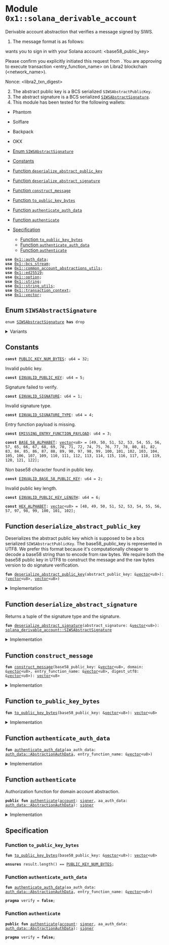 
<a id="0x1_solana_derivable_account"></a>

# Module `0x1::solana_derivable_account`

Derivable account abstraction that verifies a message signed by
SIWS.
1. The message format is as follows:

<domain> wants you to sign in with your Solana account:
<base58_public_key>

Please confirm you explicitly initiated this request from <domain>. You are approving to execute transaction <entry_function_name> on Libra2 blockchain (<network_name>).

Nonce: <libra2_txn_digest>

2. The abstract public key is a BCS serialized <code>SIWSAbstractPublicKey</code>.
3. The abstract signature is a BCS serialized <code><a href="solana_derivable_account.md#0x1_solana_derivable_account_SIWSAbstractSignature">SIWSAbstractSignature</a></code>.
4. This module has been tested for the following wallets:
- Phantom
- Solflare
- Backpack
- OKX


-  [Enum `SIWSAbstractSignature`](#0x1_solana_derivable_account_SIWSAbstractSignature)
-  [Constants](#@Constants_0)
-  [Function `deserialize_abstract_public_key`](#0x1_solana_derivable_account_deserialize_abstract_public_key)
-  [Function `deserialize_abstract_signature`](#0x1_solana_derivable_account_deserialize_abstract_signature)
-  [Function `construct_message`](#0x1_solana_derivable_account_construct_message)
-  [Function `to_public_key_bytes`](#0x1_solana_derivable_account_to_public_key_bytes)
-  [Function `authenticate_auth_data`](#0x1_solana_derivable_account_authenticate_auth_data)
-  [Function `authenticate`](#0x1_solana_derivable_account_authenticate)
-  [Specification](#@Specification_1)
    -  [Function `to_public_key_bytes`](#@Specification_1_to_public_key_bytes)
    -  [Function `authenticate_auth_data`](#@Specification_1_authenticate_auth_data)
    -  [Function `authenticate`](#@Specification_1_authenticate)


<pre><code><b>use</b> <a href="auth_data.md#0x1_auth_data">0x1::auth_data</a>;
<b>use</b> <a href="../../libra2-stdlib/doc/bcs_stream.md#0x1_bcs_stream">0x1::bcs_stream</a>;
<b>use</b> <a href="common_account_abstractions_utils.md#0x1_common_account_abstractions_utils">0x1::common_account_abstractions_utils</a>;
<b>use</b> <a href="../../libra2-stdlib/doc/ed25519.md#0x1_ed25519">0x1::ed25519</a>;
<b>use</b> <a href="../../libra2-stdlib/../move-stdlib/doc/option.md#0x1_option">0x1::option</a>;
<b>use</b> <a href="../../libra2-stdlib/../move-stdlib/doc/string.md#0x1_string">0x1::string</a>;
<b>use</b> <a href="../../libra2-stdlib/doc/string_utils.md#0x1_string_utils">0x1::string_utils</a>;
<b>use</b> <a href="transaction_context.md#0x1_transaction_context">0x1::transaction_context</a>;
<b>use</b> <a href="../../libra2-stdlib/../move-stdlib/doc/vector.md#0x1_vector">0x1::vector</a>;
</code></pre>



<a id="0x1_solana_derivable_account_SIWSAbstractSignature"></a>

## Enum `SIWSAbstractSignature`



<pre><code>enum <a href="solana_derivable_account.md#0x1_solana_derivable_account_SIWSAbstractSignature">SIWSAbstractSignature</a> <b>has</b> drop
</code></pre>



<details>
<summary>Variants</summary>


<details>
<summary>MessageV1</summary>


<details>
<summary>Fields</summary>


<dl>
<dt>
<code>signature: <a href="../../libra2-stdlib/../move-stdlib/doc/vector.md#0x1_vector">vector</a>&lt;u8&gt;</code>
</dt>
<dd>

</dd>
</dl>


</details>

</details>

</details>

<a id="@Constants_0"></a>

## Constants


<a id="0x1_solana_derivable_account_PUBLIC_KEY_NUM_BYTES"></a>



<pre><code><b>const</b> <a href="solana_derivable_account.md#0x1_solana_derivable_account_PUBLIC_KEY_NUM_BYTES">PUBLIC_KEY_NUM_BYTES</a>: u64 = 32;
</code></pre>



<a id="0x1_solana_derivable_account_EINVALID_PUBLIC_KEY"></a>

Invalid public key.


<pre><code><b>const</b> <a href="solana_derivable_account.md#0x1_solana_derivable_account_EINVALID_PUBLIC_KEY">EINVALID_PUBLIC_KEY</a>: u64 = 5;
</code></pre>



<a id="0x1_solana_derivable_account_EINVALID_SIGNATURE"></a>

Signature failed to verify.


<pre><code><b>const</b> <a href="solana_derivable_account.md#0x1_solana_derivable_account_EINVALID_SIGNATURE">EINVALID_SIGNATURE</a>: u64 = 1;
</code></pre>



<a id="0x1_solana_derivable_account_EINVALID_SIGNATURE_TYPE"></a>

Invalid signature type.


<pre><code><b>const</b> <a href="solana_derivable_account.md#0x1_solana_derivable_account_EINVALID_SIGNATURE_TYPE">EINVALID_SIGNATURE_TYPE</a>: u64 = 4;
</code></pre>



<a id="0x1_solana_derivable_account_EMISSING_ENTRY_FUNCTION_PAYLOAD"></a>

Entry function payload is missing.


<pre><code><b>const</b> <a href="solana_derivable_account.md#0x1_solana_derivable_account_EMISSING_ENTRY_FUNCTION_PAYLOAD">EMISSING_ENTRY_FUNCTION_PAYLOAD</a>: u64 = 3;
</code></pre>



<a id="0x1_solana_derivable_account_BASE_58_ALPHABET"></a>



<pre><code><b>const</b> <a href="solana_derivable_account.md#0x1_solana_derivable_account_BASE_58_ALPHABET">BASE_58_ALPHABET</a>: <a href="../../libra2-stdlib/../move-stdlib/doc/vector.md#0x1_vector">vector</a>&lt;u8&gt; = [49, 50, 51, 52, 53, 54, 55, 56, 57, 65, 66, 67, 68, 69, 70, 71, 72, 74, 75, 76, 77, 78, 80, 81, 82, 83, 84, 85, 86, 87, 88, 89, 90, 97, 98, 99, 100, 101, 102, 103, 104, 105, 106, 107, 109, 110, 111, 112, 113, 114, 115, 116, 117, 118, 119, 120, 121, 122];
</code></pre>



<a id="0x1_solana_derivable_account_EINVALID_BASE_58_PUBLIC_KEY"></a>

Non base58 character found in public key.


<pre><code><b>const</b> <a href="solana_derivable_account.md#0x1_solana_derivable_account_EINVALID_BASE_58_PUBLIC_KEY">EINVALID_BASE_58_PUBLIC_KEY</a>: u64 = 2;
</code></pre>



<a id="0x1_solana_derivable_account_EINVALID_PUBLIC_KEY_LENGTH"></a>

Invalid public key length.


<pre><code><b>const</b> <a href="solana_derivable_account.md#0x1_solana_derivable_account_EINVALID_PUBLIC_KEY_LENGTH">EINVALID_PUBLIC_KEY_LENGTH</a>: u64 = 6;
</code></pre>



<a id="0x1_solana_derivable_account_HEX_ALPHABET"></a>



<pre><code><b>const</b> <a href="solana_derivable_account.md#0x1_solana_derivable_account_HEX_ALPHABET">HEX_ALPHABET</a>: <a href="../../libra2-stdlib/../move-stdlib/doc/vector.md#0x1_vector">vector</a>&lt;u8&gt; = [48, 49, 50, 51, 52, 53, 54, 55, 56, 57, 97, 98, 99, 100, 101, 102];
</code></pre>



<a id="0x1_solana_derivable_account_deserialize_abstract_public_key"></a>

## Function `deserialize_abstract_public_key`

Deserializes the abstract public key which is supposed to be a bcs
serialized <code>SIWSAbstractPublicKey</code>.  The base58_public_key is
represented in UTF8. We prefer this format because it's computationally
cheaper to decode a base58 string than to encode from raw bytes.  We
require both the base58 public key in UTF8 to construct the message and
the raw bytes version to do signature verification.


<pre><code><b>fun</b> <a href="solana_derivable_account.md#0x1_solana_derivable_account_deserialize_abstract_public_key">deserialize_abstract_public_key</a>(abstract_public_key: &<a href="../../libra2-stdlib/../move-stdlib/doc/vector.md#0x1_vector">vector</a>&lt;u8&gt;): (<a href="../../libra2-stdlib/../move-stdlib/doc/vector.md#0x1_vector">vector</a>&lt;u8&gt;, <a href="../../libra2-stdlib/../move-stdlib/doc/vector.md#0x1_vector">vector</a>&lt;u8&gt;)
</code></pre>



<details>
<summary>Implementation</summary>


<pre><code><b>fun</b> <a href="solana_derivable_account.md#0x1_solana_derivable_account_deserialize_abstract_public_key">deserialize_abstract_public_key</a>(abstract_public_key: &<a href="../../libra2-stdlib/../move-stdlib/doc/vector.md#0x1_vector">vector</a>&lt;u8&gt;):
(<a href="../../libra2-stdlib/../move-stdlib/doc/vector.md#0x1_vector">vector</a>&lt;u8&gt;, <a href="../../libra2-stdlib/../move-stdlib/doc/vector.md#0x1_vector">vector</a>&lt;u8&gt;) {
    <b>let</b> stream = <a href="../../libra2-stdlib/doc/bcs_stream.md#0x1_bcs_stream_new">bcs_stream::new</a>(*abstract_public_key);
    <b>let</b> base58_public_key = <a href="../../libra2-stdlib/doc/bcs_stream.md#0x1_bcs_stream_deserialize_vector">bcs_stream::deserialize_vector</a>&lt;u8&gt;(&<b>mut</b> stream, |x| deserialize_u8(x));
    <b>let</b> domain = <a href="../../libra2-stdlib/doc/bcs_stream.md#0x1_bcs_stream_deserialize_vector">bcs_stream::deserialize_vector</a>&lt;u8&gt;(&<b>mut</b> stream, |x| deserialize_u8(x));
    (base58_public_key, domain)
}
</code></pre>



</details>

<a id="0x1_solana_derivable_account_deserialize_abstract_signature"></a>

## Function `deserialize_abstract_signature`

Returns a tuple of the signature type and the signature.


<pre><code><b>fun</b> <a href="solana_derivable_account.md#0x1_solana_derivable_account_deserialize_abstract_signature">deserialize_abstract_signature</a>(abstract_signature: &<a href="../../libra2-stdlib/../move-stdlib/doc/vector.md#0x1_vector">vector</a>&lt;u8&gt;): <a href="solana_derivable_account.md#0x1_solana_derivable_account_SIWSAbstractSignature">solana_derivable_account::SIWSAbstractSignature</a>
</code></pre>



<details>
<summary>Implementation</summary>


<pre><code><b>fun</b> <a href="solana_derivable_account.md#0x1_solana_derivable_account_deserialize_abstract_signature">deserialize_abstract_signature</a>(abstract_signature: &<a href="../../libra2-stdlib/../move-stdlib/doc/vector.md#0x1_vector">vector</a>&lt;u8&gt;): <a href="solana_derivable_account.md#0x1_solana_derivable_account_SIWSAbstractSignature">SIWSAbstractSignature</a> {
    <b>let</b> stream = <a href="../../libra2-stdlib/doc/bcs_stream.md#0x1_bcs_stream_new">bcs_stream::new</a>(*abstract_signature);
    <b>let</b> signature_type = <a href="../../libra2-stdlib/doc/bcs_stream.md#0x1_bcs_stream_deserialize_u8">bcs_stream::deserialize_u8</a>(&<b>mut</b> stream);
    <b>if</b> (signature_type == 0x00) {
        <b>let</b> signature = <a href="../../libra2-stdlib/doc/bcs_stream.md#0x1_bcs_stream_deserialize_vector">bcs_stream::deserialize_vector</a>&lt;u8&gt;(&<b>mut</b> stream, |x| deserialize_u8(x));
        SIWSAbstractSignature::MessageV1 { signature }
    } <b>else</b> {
        <b>abort</b>(<a href="solana_derivable_account.md#0x1_solana_derivable_account_EINVALID_SIGNATURE_TYPE">EINVALID_SIGNATURE_TYPE</a>)
    }
}
</code></pre>



</details>

<a id="0x1_solana_derivable_account_construct_message"></a>

## Function `construct_message`



<pre><code><b>fun</b> <a href="solana_derivable_account.md#0x1_solana_derivable_account_construct_message">construct_message</a>(base58_public_key: &<a href="../../libra2-stdlib/../move-stdlib/doc/vector.md#0x1_vector">vector</a>&lt;u8&gt;, domain: &<a href="../../libra2-stdlib/../move-stdlib/doc/vector.md#0x1_vector">vector</a>&lt;u8&gt;, entry_function_name: &<a href="../../libra2-stdlib/../move-stdlib/doc/vector.md#0x1_vector">vector</a>&lt;u8&gt;, digest_utf8: &<a href="../../libra2-stdlib/../move-stdlib/doc/vector.md#0x1_vector">vector</a>&lt;u8&gt;): <a href="../../libra2-stdlib/../move-stdlib/doc/vector.md#0x1_vector">vector</a>&lt;u8&gt;
</code></pre>



<details>
<summary>Implementation</summary>


<pre><code><b>fun</b> <a href="solana_derivable_account.md#0x1_solana_derivable_account_construct_message">construct_message</a>(
    base58_public_key: &<a href="../../libra2-stdlib/../move-stdlib/doc/vector.md#0x1_vector">vector</a>&lt;u8&gt;,
    domain: &<a href="../../libra2-stdlib/../move-stdlib/doc/vector.md#0x1_vector">vector</a>&lt;u8&gt;,
    entry_function_name: &<a href="../../libra2-stdlib/../move-stdlib/doc/vector.md#0x1_vector">vector</a>&lt;u8&gt;,
    digest_utf8: &<a href="../../libra2-stdlib/../move-stdlib/doc/vector.md#0x1_vector">vector</a>&lt;u8&gt;,
): <a href="../../libra2-stdlib/../move-stdlib/doc/vector.md#0x1_vector">vector</a>&lt;u8&gt; {
    <b>let</b> message = &<b>mut</b> <a href="../../libra2-stdlib/../move-stdlib/doc/vector.md#0x1_vector">vector</a>[];
    message.append(*domain);
    message.append(b" wants you <b>to</b> sign in <b>with</b> your Solana <a href="account.md#0x1_account">account</a>:\n");
    message.append(*base58_public_key);
    message.append(b"\n\nPlease confirm you explicitly initiated this request from ");
    message.append(*domain);
    message.append(b".");
    message.append(b" You are approving <b>to</b> execute transaction ");
    message.append(*entry_function_name);
    message.append(b" on Libra2 blockchain");
    <b>let</b> network_name = network_name();
    message.append(b" (");
    message.append(network_name);
    message.append(b")");
    message.append(b".");
    message.append(b"\n\nNonce: ");
    message.append(*digest_utf8);
    *message
}
</code></pre>



</details>

<a id="0x1_solana_derivable_account_to_public_key_bytes"></a>

## Function `to_public_key_bytes`



<pre><code><b>fun</b> <a href="solana_derivable_account.md#0x1_solana_derivable_account_to_public_key_bytes">to_public_key_bytes</a>(base58_public_key: &<a href="../../libra2-stdlib/../move-stdlib/doc/vector.md#0x1_vector">vector</a>&lt;u8&gt;): <a href="../../libra2-stdlib/../move-stdlib/doc/vector.md#0x1_vector">vector</a>&lt;u8&gt;
</code></pre>



<details>
<summary>Implementation</summary>


<pre><code><b>fun</b> <a href="solana_derivable_account.md#0x1_solana_derivable_account_to_public_key_bytes">to_public_key_bytes</a>(base58_public_key: &<a href="../../libra2-stdlib/../move-stdlib/doc/vector.md#0x1_vector">vector</a>&lt;u8&gt;): <a href="../../libra2-stdlib/../move-stdlib/doc/vector.md#0x1_vector">vector</a>&lt;u8&gt; {
    <b>let</b> bytes = <a href="../../libra2-stdlib/../move-stdlib/doc/vector.md#0x1_vector">vector</a>[0u8];
    <b>let</b> base = 58u16;

    <b>let</b> i = 0;
    <b>while</b> (i &lt; base58_public_key.length()) {
        <b>let</b> char = base58_public_key[i];
        <b>let</b> (found, char_index) = <a href="solana_derivable_account.md#0x1_solana_derivable_account_BASE_58_ALPHABET">BASE_58_ALPHABET</a>.index_of(&char);
        <b>assert</b>!(found, <a href="solana_derivable_account.md#0x1_solana_derivable_account_EINVALID_BASE_58_PUBLIC_KEY">EINVALID_BASE_58_PUBLIC_KEY</a>);

        <b>let</b> j = 0;
        <b>let</b> carry = (char_index <b>as</b> u16);

        // For each existing byte, multiply by 58 and add carry
        <b>while</b> (j &lt; bytes.length()) {
            <b>let</b> current = (bytes[j] <b>as</b> u16);
            <b>let</b> new_carry = current * base + carry;
            bytes[j] = ((new_carry & 0xff) <b>as</b> u8);
            carry = new_carry &gt;&gt; 8;
            j = j + 1;
        };

        // Add <a href="../../libra2-stdlib/doc/any.md#0x1_any">any</a> remaining carry <b>as</b> new bytes
        <b>while</b> (carry &gt; 0) {
            bytes.push_back((carry & 0xff) <b>as</b> u8);
            carry = carry &gt;&gt; 8;
        };

        i = i + 1;
    };

    // Handle leading zeros (1's in Base58)
    <b>let</b> i = 0;
    <b>while</b> (i &lt; base58_public_key.length() && base58_public_key[i] == 49) { // '1' is 49 in ASCII
        bytes.push_back(0);
        i = i + 1;
    };

    <a href="../../libra2-stdlib/../move-stdlib/doc/vector.md#0x1_vector_reverse">vector::reverse</a>(&<b>mut</b> bytes);
    <b>assert</b>!(bytes.length() == <a href="solana_derivable_account.md#0x1_solana_derivable_account_PUBLIC_KEY_NUM_BYTES">PUBLIC_KEY_NUM_BYTES</a>, <a href="solana_derivable_account.md#0x1_solana_derivable_account_EINVALID_PUBLIC_KEY_LENGTH">EINVALID_PUBLIC_KEY_LENGTH</a>);
    bytes
}
</code></pre>



</details>

<a id="0x1_solana_derivable_account_authenticate_auth_data"></a>

## Function `authenticate_auth_data`



<pre><code><b>fun</b> <a href="solana_derivable_account.md#0x1_solana_derivable_account_authenticate_auth_data">authenticate_auth_data</a>(aa_auth_data: <a href="auth_data.md#0x1_auth_data_AbstractionAuthData">auth_data::AbstractionAuthData</a>, entry_function_name: &<a href="../../libra2-stdlib/../move-stdlib/doc/vector.md#0x1_vector">vector</a>&lt;u8&gt;)
</code></pre>



<details>
<summary>Implementation</summary>


<pre><code><b>fun</b> <a href="solana_derivable_account.md#0x1_solana_derivable_account_authenticate_auth_data">authenticate_auth_data</a>(
    aa_auth_data: AbstractionAuthData,
    entry_function_name: &<a href="../../libra2-stdlib/../move-stdlib/doc/vector.md#0x1_vector">vector</a>&lt;u8&gt;
) {
    <b>let</b> abstract_public_key = aa_auth_data.derivable_abstract_public_key();
    <b>let</b> (base58_public_key, domain) = <a href="solana_derivable_account.md#0x1_solana_derivable_account_deserialize_abstract_public_key">deserialize_abstract_public_key</a>(abstract_public_key);
    <b>let</b> digest_utf8 = <a href="../../libra2-stdlib/doc/string_utils.md#0x1_string_utils_to_string">string_utils::to_string</a>(aa_auth_data.digest()).bytes();

    <b>let</b> public_key_bytes = <a href="solana_derivable_account.md#0x1_solana_derivable_account_to_public_key_bytes">to_public_key_bytes</a>(&base58_public_key);
    <b>let</b> public_key = new_validated_public_key_from_bytes(public_key_bytes);
    <b>assert</b>!(public_key.is_some(), <a href="solana_derivable_account.md#0x1_solana_derivable_account_EINVALID_PUBLIC_KEY">EINVALID_PUBLIC_KEY</a>);
    <b>let</b> abstract_signature = <a href="solana_derivable_account.md#0x1_solana_derivable_account_deserialize_abstract_signature">deserialize_abstract_signature</a>(aa_auth_data.derivable_abstract_signature());
    match (abstract_signature) {
        SIWSAbstractSignature::MessageV1 { signature: signature_bytes } =&gt; {
            <b>let</b> message = <a href="solana_derivable_account.md#0x1_solana_derivable_account_construct_message">construct_message</a>(&base58_public_key, &domain, entry_function_name, digest_utf8);

            <b>let</b> signature = new_signature_from_bytes(signature_bytes);
            <b>assert</b>!(
                <a href="../../libra2-stdlib/doc/ed25519.md#0x1_ed25519_signature_verify_strict">ed25519::signature_verify_strict</a>(
                    &signature,
                    &public_key_into_unvalidated(public_key.destroy_some()),
                    message,
                ),
                <a href="solana_derivable_account.md#0x1_solana_derivable_account_EINVALID_SIGNATURE">EINVALID_SIGNATURE</a>
            );
        },
    };
}
</code></pre>



</details>

<a id="0x1_solana_derivable_account_authenticate"></a>

## Function `authenticate`

Authorization function for domain account abstraction.


<pre><code><b>public</b> <b>fun</b> <a href="solana_derivable_account.md#0x1_solana_derivable_account_authenticate">authenticate</a>(<a href="account.md#0x1_account">account</a>: <a href="../../libra2-stdlib/../move-stdlib/doc/signer.md#0x1_signer">signer</a>, aa_auth_data: <a href="auth_data.md#0x1_auth_data_AbstractionAuthData">auth_data::AbstractionAuthData</a>): <a href="../../libra2-stdlib/../move-stdlib/doc/signer.md#0x1_signer">signer</a>
</code></pre>



<details>
<summary>Implementation</summary>


<pre><code><b>public</b> <b>fun</b> <a href="solana_derivable_account.md#0x1_solana_derivable_account_authenticate">authenticate</a>(<a href="account.md#0x1_account">account</a>: <a href="../../libra2-stdlib/../move-stdlib/doc/signer.md#0x1_signer">signer</a>, aa_auth_data: AbstractionAuthData): <a href="../../libra2-stdlib/../move-stdlib/doc/signer.md#0x1_signer">signer</a> {
    <b>let</b> maybe_entry_function_payload = <a href="transaction_context.md#0x1_transaction_context_entry_function_payload">transaction_context::entry_function_payload</a>();
    <b>if</b> (maybe_entry_function_payload.is_some()) {
        <b>let</b> entry_function_payload = maybe_entry_function_payload.destroy_some();
        <b>let</b> entry_function_name = entry_function_name(&entry_function_payload);
        <a href="solana_derivable_account.md#0x1_solana_derivable_account_authenticate_auth_data">authenticate_auth_data</a>(aa_auth_data, &entry_function_name);
        <a href="account.md#0x1_account">account</a>
    } <b>else</b> {
        <b>abort</b>(<a href="solana_derivable_account.md#0x1_solana_derivable_account_EMISSING_ENTRY_FUNCTION_PAYLOAD">EMISSING_ENTRY_FUNCTION_PAYLOAD</a>)
    }
}
</code></pre>



</details>

<a id="@Specification_1"></a>

## Specification


<a id="@Specification_1_to_public_key_bytes"></a>

### Function `to_public_key_bytes`


<pre><code><b>fun</b> <a href="solana_derivable_account.md#0x1_solana_derivable_account_to_public_key_bytes">to_public_key_bytes</a>(base58_public_key: &<a href="../../libra2-stdlib/../move-stdlib/doc/vector.md#0x1_vector">vector</a>&lt;u8&gt;): <a href="../../libra2-stdlib/../move-stdlib/doc/vector.md#0x1_vector">vector</a>&lt;u8&gt;
</code></pre>




<pre><code><b>ensures</b> result.length() == <a href="solana_derivable_account.md#0x1_solana_derivable_account_PUBLIC_KEY_NUM_BYTES">PUBLIC_KEY_NUM_BYTES</a>;
</code></pre>



<a id="@Specification_1_authenticate_auth_data"></a>

### Function `authenticate_auth_data`


<pre><code><b>fun</b> <a href="solana_derivable_account.md#0x1_solana_derivable_account_authenticate_auth_data">authenticate_auth_data</a>(aa_auth_data: <a href="auth_data.md#0x1_auth_data_AbstractionAuthData">auth_data::AbstractionAuthData</a>, entry_function_name: &<a href="../../libra2-stdlib/../move-stdlib/doc/vector.md#0x1_vector">vector</a>&lt;u8&gt;)
</code></pre>




<pre><code><b>pragma</b> verify = <b>false</b>;
</code></pre>



<a id="@Specification_1_authenticate"></a>

### Function `authenticate`


<pre><code><b>public</b> <b>fun</b> <a href="solana_derivable_account.md#0x1_solana_derivable_account_authenticate">authenticate</a>(<a href="account.md#0x1_account">account</a>: <a href="../../libra2-stdlib/../move-stdlib/doc/signer.md#0x1_signer">signer</a>, aa_auth_data: <a href="auth_data.md#0x1_auth_data_AbstractionAuthData">auth_data::AbstractionAuthData</a>): <a href="../../libra2-stdlib/../move-stdlib/doc/signer.md#0x1_signer">signer</a>
</code></pre>




<pre><code><b>pragma</b> verify = <b>false</b>;
</code></pre>


[move-book]: https://docs.libra2.org/move/book/SUMMARY
